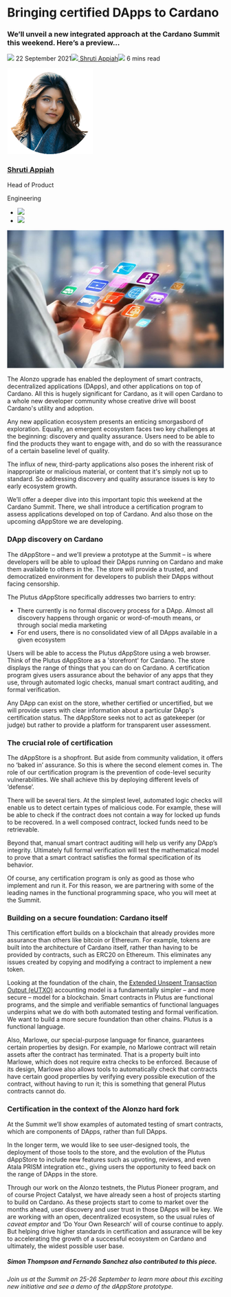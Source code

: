 # Bringing certified DApps to Cardano
### **We’ll unveil a new integrated approach at the Cardano Summit this weekend. Here’s a preview...**
![](img/2021-09-22-bringing-certified-dapps-to-cardano.002.png) 22 September 2021![](img/2021-09-22-bringing-certified-dapps-to-cardano.002.png)[ Shruti Appiah](tmp//en/blog/authors/shruti-appiah/page-1/)![](img/2021-09-22-bringing-certified-dapps-to-cardano.003.png) 6 mins read

![Shruti Appiah](img/2021-09-22-bringing-certified-dapps-to-cardano.004.png)[](tmp//en/blog/authors/shruti-appiah/page-1/)
### [**Shruti Appiah**](tmp//en/blog/authors/shruti-appiah/page-1/)
Head of Product

Engineering

- ![](img/2021-09-22-bringing-certified-dapps-to-cardano.005.png)[](https://www.linkedin.com/in/shrutiappiah/ "LinkedIn")
- ![](img/2021-09-22-bringing-certified-dapps-to-cardano.006.png)[](https://github.com/ShrutiAppiah "GitHub")

![Bringing certified DApps to Cardano](img/2021-09-22-bringing-certified-dapps-to-cardano.007.jpeg)

The Alonzo upgrade has enabled the deployment of smart contracts, decentralized applications (DApps), and other applications on top of Cardano. All this is hugely significant for Cardano, as it will open Cardano to a whole new developer community whose creative drive will boost Cardano's utility and adoption.

Any new application ecosystem presents an enticing smorgasbord of exploration. Equally, an emergent ecosystem faces two key challenges at the beginning: discovery and quality assurance. Users need to be able to find the products they want to engage with, and do so with the reassurance of a certain baseline level of quality. 

The influx of new, third-party applications also poses the inherent risk of inappropriate or malicious material, or content that it's simply not up to standard. So addressing discovery and quality assurance issues is key to early ecosystem growth.

We’ll offer a deeper dive into this important topic this weekend at the Cardano Summit. There, we shall introduce a certification program to assess applications developed on top of Cardano. And also those on the upcoming dAppStore we are developing.
### **DApp discovery on Cardano**
The dAppStore – and we’ll preview a prototype at the Summit – is where developers will be able to upload their DApps running on Cardano and make them available to others in the. The store will provide a trusted, and democratized environment for developers to publish their DApps without facing censorship.

The Plutus dAppStore specifically addresses two barriers to entry:

- There currently is no formal discovery process for a DApp. Almost all discovery happens through organic or word-of-mouth means, or through social media marketing
- For end users, there is no consolidated view of all DApps available in a given ecosystem

Users will be able to access the Plutus dAppStore using a web browser. Think of the Plutus dAppStore as a 'storefront' for Cardano. The store displays the range of things that you can do on Cardano. A certification program gives users assurance about the behavior of any apps that they use, through automated logic checks, manual smart contract auditing, and formal verification. 

Any DApp can exist on the store, whether certified or uncertified, but we will provide users with clear information about a particular DApp's certification status. The dAppStore seeks not to act as gatekeeper (or judge) but rather to provide a platform for transparent user assessment.
### **The crucial role of certification**
The dAppStore is a shopfront. But aside from community validation, it offers no ‘baked in’ assurance. So this is where the second element comes in. The role of our certification program is the prevention of code-level security vulnerabilities. We shall achieve this by deploying different levels of ‘defense’. 

There will be several tiers. At the simplest level, automated logic checks will enable us to detect certain types of malicious code. For example, these will be able to check if the contract does not contain a way for locked up funds to be recovered. In a well composed contract, locked funds need to be retrievable.

Beyond that, manual smart contract auditing will help us verify any DApp’s integrity. Ultimately full formal verification will test the mathematical model to prove that a smart contract satisfies the formal specification of its behavior.

Of course, any certification program is only as good as those who implement and run it. For this reason, we are partnering with some of the leading names in the functional programming space, who you will meet at the Summit.
### **Building on a secure foundation: Cardano itself**
This certification effort builds on a blockchain that already provides more assurance than others like bitcoin or Ethereum. For example, tokens are built into the architecture of Cardano itself, rather than having to be provided by contracts, such as ERC20 on Ethereum. This eliminates any issues created by copying and modifying a contract to implement a new token.

Looking at the foundation of the chain, the [Extended Unspent Transaction Output (eUTXO)](https://iohk.io/en/blog/posts/2021/03/11/cardanos-extended-utxo-accounting-model/) accounting model is a fundamentally simpler – and more secure – model for a blockchain. Smart contracts in Plutus are functional programs, and the simple and verifiable semantics of functional languages underpins what we do with both automated testing and formal verification. We want to build a more secure foundation than other chains. Plutus is a functional language.

Also, Marlowe, our special-purpose language for finance, guarantees certain properties by design. For example, no Marlowe contract will retain assets after the contract has terminated. That is a property built into Marlowe, which does not require extra checks to be enforced. Because of its design, Marlowe also allows tools to automatically check that contracts have certain good properties by verifying every possible execution of the contract, without having to run it; this is something that general Plutus contracts cannot do.
### **Certification in the context of the Alonzo hard fork**
At the Summit we’ll show examples of automated testing of smart contracts, which are components of DApps, rather than full DApps.

In the longer term, we would like to see user-designed tools, the deployment of those tools to the store, and the evolution of the Plutus dAppStore to include new features such as upvoting, reviews, and even Atala PRISM integration etc., giving users the opportunity to feed back on the range of DApps in the store.

Through our work on the Alonzo testnets, the Plutus Pioneer program, and of course Project Catalyst, we have already seen a host of projects starting to build on Cardano. As these projects start to come to market over the months ahead, user discovery and user trust in those DApps will be key. We are working with an open, decentralized ecosystem, so the usual rules of *caveat emptor* and ‘Do Your Own Research’ will of course continue to apply. But helping drive higher standards in certification and assurance will be key to accelerating the growth of a successful ecosystem on Cardano and ultimately, the widest possible user base. 
##### **Simon Thompson and Fernando Sanchez also contributed to this piece.**
*Join us at the Summit on 25-26 September to learn more about this exciting new initiative and see a demo of the dAppStore prototype.*

